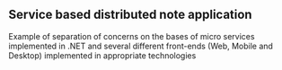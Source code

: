 ## Service based distributed note application

Example of separation of concerns on the bases of micro services implemented in .NET and several different front-ends (Web, Mobile and Desktop) implemented in appropriate technologies
